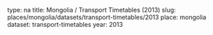 type: na
title: Mongolia / Transport Timetables (2013)
slug: places/mongolia/datasets/transport-timetables/2013
place: mongolia
dataset: transport-timetables
year: 2013
